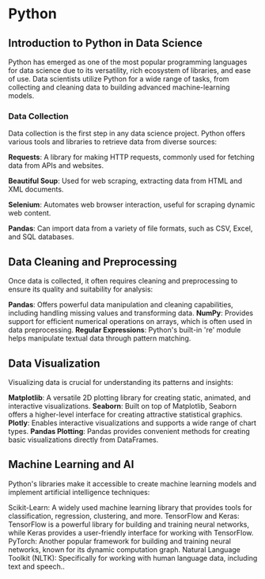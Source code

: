 # Python

## Introduction to Python in Data Science
Python has emerged as one of the most popular programming languages for data science due to its versatility, rich ecosystem of libraries, and ease of use. Data scientists utilize Python for a wide range of tasks, from collecting and cleaning data to building advanced machine-learning models.

### Data Collection

Data collection is the first step in any data science project. Python offers various tools and libraries to retrieve data from diverse sources:

**Requests**: A library for making HTTP requests, commonly used for fetching data from APIs and websites.

**Beautiful Soup**: Used for web scraping, extracting data from HTML and XML documents.

**Selenium**: Automates web browser interaction, useful for scraping dynamic web content.

**Pandas**: Can import data from a variety of file formats, such as CSV, Excel, and SQL databases.


## Data Cleaning and Preprocessing
Once data is collected, it often requires cleaning and preprocessing to ensure its quality and suitability for analysis:

**Pandas**: Offers powerful data manipulation and cleaning capabilities, including handling missing values and transforming data.
**NumPy**: Provides support for efficient numerical operations on arrays, which is often used in data preprocessing.
**Regular Expressions**: Python's built-in 're' module helps manipulate textual data through pattern matching.


## Data Visualization
Visualizing data is crucial for understanding its patterns and insights:

**Matplotlib**: A versatile 2D plotting library for creating static, animated, and interactive visualizations.
**Seaborn**: Built on top of Matplotlib, Seaborn offers a higher-level interface for creating attractive statistical graphics.
**Plotly**: Enables interactive visualizations and supports a wide range of chart types.
**Pandas Plotting**: Pandas provides convenient methods for creating basic visualizations directly from DataFrames.


## Machine Learning and AI
Python's libraries make it accessible to create machine learning models and implement artificial intelligence techniques:

Scikit-Learn: A widely used machine learning library that provides tools for classification, regression, clustering, and more.
TensorFlow and Keras: TensorFlow is a powerful library for building and training neural networks, while Keras provides a user-friendly interface for working with TensorFlow.
PyTorch: Another popular framework for building and training neural networks, known for its dynamic computation graph.
Natural Language Toolkit (NLTK): Specifically for working with human language data, including text and speech..
